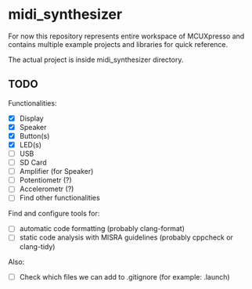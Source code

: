 # midi_synthesizer

For now this repository represents entire workspace of MCUXpresso and contains multiple example projects and libraries for quick reference.

The actual project is inside midi_synthesizer directory.

## TODO

Functionalities:

- [x] Display
- [x] Speaker
- [x] Button(s)
- [x] LED(s)
- [ ] USB
- [ ] SD Card
- [ ] Amplifier (for Speaker)
- [ ] Potentiometr (?)
- [ ] Accelerometr (?)
- [ ] Find other functionalities

Find and configure tools for:

- [ ] automatic code formatting (probably clang-format)
- [ ] static code analysis with MISRA guidelines (probably cppcheck or clang-tidy)

Also:

- [ ] Check which files we can add to .gitignore (for example: .launch)
